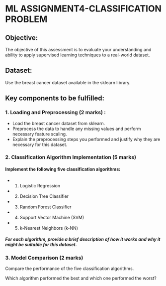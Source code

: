 # ML ASSIGNMENT4-CLASSIFICATION PROBLEM

## Objective: 
The objective of this assessment is to evaluate your understanding and ability to apply supervised learning techniques to a real-world dataset. 

## Dataset: 
Use the breast cancer dataset available in the sklearn library. 

## Key components to be fulfilled: 
### 1. Loading and Preprocessing (2 marks) :
* Load the breast cancer dataset from sklearn. 
* Preprocess the data to handle any missing values and perform necessary feature scaling. 
* Explain the preprocessing steps you performed and justify why they are necessary for this dataset. 

### 2. Classification Algorithm Implementation (5 marks) 
#### Implement the following five classification algorithms: 
* 1. Logistic Regression 
* 2. Decision Tree Classifier 
* 3. Random Forest Classifier 
* 4. Support Vector Machine (SVM) 
* 5. k-Nearest Neighbors (k-NN) 

##### For each algorithm, provide a brief description of how it works and why it might be suitable for this dataset. 

### 3. Model Comparison (2 marks) 
 Compare the performance of the five classification algorithms. 
 
 Which algorithm performed the best and which one performed the worst? 
